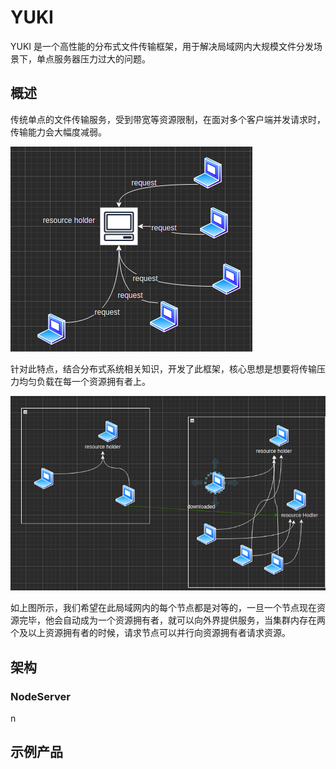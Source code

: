 # YUKI

YUKI 是一个高性能的分布式文件传输框架，用于解决局域网内大规模文件分发场景下，单点服务器压力过大的问题。

## 概述

传统单点的文件传输服务，受到带宽等资源限制，在面对多个客户端并发请求时，传输能力会大幅度减弱。

![img.png](pic/img.png)

针对此特点，结合分布式系统相关知识，开发了此框架，核心思想是想要将传输压力均匀负载在每一个资源拥有者上。

![img_2.png](pic/img_2.png)

如上图所示，我们希望在此局域网内的每个节点都是对等的，一旦一个节点现在资源完毕，他会自动成为一个资源拥有者，就可以向外界提供服务，当集群内存在两个及以上资源拥有者的时候，请求节点可以并行向资源拥有者请求资源。

## 架构

### NodeServer

n

## 示例产品
